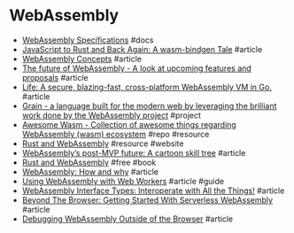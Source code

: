 # WebAssembly

- [WebAssembly Specifications](https://webassembly.github.io/spec/) #docs
- [JavaScript to Rust and Back Again: A wasm-bindgen Tale](https://hacks.mozilla.org/2018/04/javascript-to-rust-and-back-again-a-wasm-bindgen-tale) #article
- [WebAssembly Concepts](https://developer.mozilla.org/en-US/docs/WebAssembly/Concepts) #article
- [The future of WebAssembly - A look at upcoming features and proposals](https://blog.scottlogic.com/2018/07/20/wasm-future.html) #article
- [Life: A secure, blazing-fast, cross-platform WebAssembly VM in Go.](https://medium.com/perlin-network/life-a-secure-blazing-fast-cross-platform-webassembly-vm-in-go-ea3b31fa6e09) #article
- [Grain - a language built for the modern web by leveraging the brilliant work done by the WebAssembly project](https://grain-lang.org) #project
- [Awesome Wasm - Collection of awesome things regarding WebAssembly (wasm) ecosystem](https://github.com/mbasso/awesome-wasm) #repo #resource
- [Rust and WebAssembly](https://rustwasm.github.io) #resource #website
- [WebAssembly’s post-MVP future: A cartoon skill tree](https://hacks.mozilla.org/2018/10/webassemblys-post-mvp-future) #article
- [Rust and WebAssembly](https://rustwasm.github.io/book) #free #book
- [WebAssembly: How and why](https://blog.logrocket.com/webassembly-how-and-why-559b7f96cd71) #article
- [Using WebAssembly with Web Workers](https://www.sitepen.com/blog/using-webassembly-with-web-workers) #article #guide
- [WebAssembly Interface Types: Interoperate with All the Things!](https://hacks.mozilla.org/2019/08/webassembly-interface-types) #article
- [Beyond The Browser: Getting Started With Serverless WebAssembly](https://www.smashingmagazine.com/2019/08/beyond-browser-serverless-webassembly) #article
- [Debugging WebAssembly Outside of the Browser](https://hacks.mozilla.org/2019/09/debugging-webassembly-outside-of-the-browser) #article